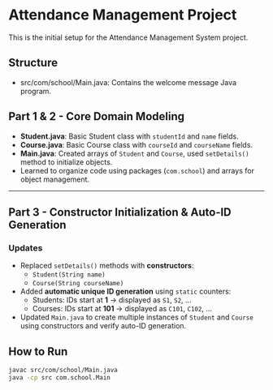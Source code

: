 # Attendance Management Project

This is the initial setup for the Attendance Management System project.

## Structure
- src/com/school/Main.java: Contains the welcome message Java program.

## Part 1 & 2 - Core Domain Modeling

- **Student.java**: Basic Student class with `studentId` and `name` fields.  
- **Course.java**: Basic Course class with `courseId` and `courseName` fields.  
- **Main.java**: Created arrays of `Student` and `Course`, used `setDetails()` method to initialize objects.  
- Learned to organize code using packages (`com.school`) and arrays for object management.  

---

## Part 3 - Constructor Initialization & Auto-ID Generation

### Updates
- Replaced `setDetails()` methods with **constructors**:
  - `Student(String name)`
  - `Course(String courseName)`
- Added **automatic unique ID generation** using `static` counters:
  - Students: IDs start at **1** → displayed as `S1`, `S2`, …
  - Courses: IDs start at **101** → displayed as `C101`, `C102`, …
- Updated `Main.java` to create multiple instances of `Student` and `Course` using constructors and verify auto-ID generation.

## How to Run
```bash
javac src/com/school/Main.java
java -cp src com.school.Main
